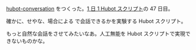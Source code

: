 [hubot-conversation][gh:bouzuya/hubot-conversation] をつくった。[1 日 1 Hubot スクリプト][hubot-script-per-day]の 47 日目。

確かに、せやな、場合による で会話できるかを実験する Hubot スクリプト。

もっと自然な会話をさせてみたいなあ。人工無能を Hubot スクリプトで実現できないものかな。

[gh:bouzuya/hubot-conversation]: https://github.com/bouzuya/hubot-convertion
[hubot-script-per-day]: https://blog.bouzuya.net/posts?tags=hubot-script-per-day
